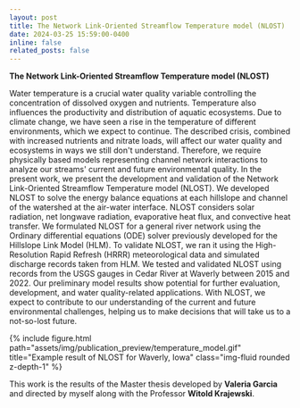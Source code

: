 ```yaml
---
layout: post
title: The Network Link-Oriented Streamflow Temperature model (NLOST)
date: 2024-03-25 15:59:00-0400
inline: false
related_posts: false
---
```


**The Network Link-Oriented Streamflow Temperature model (NLOST)**

Water temperature is a crucial water quality variable controlling the concentration of dissolved oxygen and nutrients. Temperature also influences the productivity and distribution of aquatic ecosystems. Due to climate change, we have seen a rise in the temperature of different environments, which we expect to continue. The described crisis, combined with increased nutrients and nitrate loads, will affect our water quality and ecosystems in ways we still don't understand. Therefore, we require physically based models representing channel network interactions to analyze our streams' current and future environmental quality. In the present work, we present the development and validation of the Network Link-Oriented Streamflow Temperature model (NLOST). We developed NLOST to solve the energy balance equations at each hillslope and channel of the watershed at the air-water interface. NLOST considers solar radiation, net longwave radiation, evaporative heat flux, and convective heat transfer. We formulated NLOST for a general river network using the Ordinary differential equations (ODE) solver previously developed for the Hillslope Link Model (HLM). To validate NLOST, we ran it using the High-Resolution Rapid Refresh (HRRR) meteorological data and simulated discharge records taken from HLM. We tested and validated NLOST using records from the USGS gauges in Cedar River at Waverly between 2015 and 2022. Our preliminary model results show potential for further evaluation, development, and water quality-related applications. With NLOST, we expect to contribute to our understanding of the current and future environmental challenges, helping us to make decisions that will take us to a not-so-lost future.  

{% include figure.html path="assets/img/publication_preview/temperature_model.gif" title="Example result of NLOST for Waverly, Iowa" class="img-fluid rounded z-depth-1" %}

This work is the results of the Master thesis developed by **Valeria Garcia** and directed by myself along with the Professor **Witold Krajewski**.

